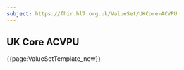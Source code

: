 ```yaml
---
subject: https://fhir.hl7.org.uk/ValueSet/UKCore-ACVPU
---
```

## UK Core ACVPU

{{page:ValueSetTemplate_new}}
